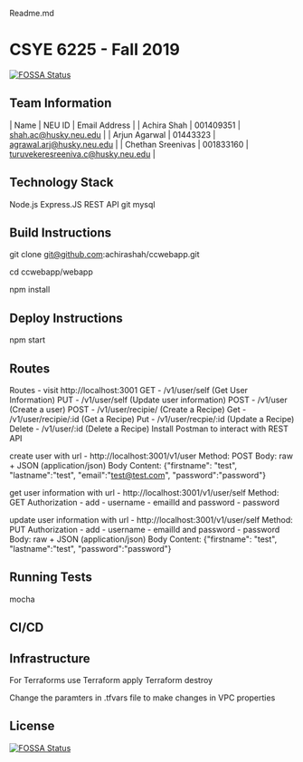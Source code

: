Readme.md
# CSYE 6225 - Fall 2019
[![FOSSA Status](https://app.fossa.com/api/projects/git%2Bgithub.com%2Favishajain1511%2Fccwebapp.svg?type=shield)](https://app.fossa.com/projects/git%2Bgithub.com%2Favishajain1511%2Fccwebapp?ref=badge_shield)



## Team  Information

| Name | NEU ID | Email Address |
| Achira Shah | 001409351 | shah.ac@husky.neu.edu |
| Arjun Agarwal | 01443323 | agrawal.arj@husky.neu.edu |
| Chethan Sreenivas | 001833160 | turuvekeresreeniva.c@husky.neu.edu |


## Technology Stack

Node.js
Express.JS
REST API
git
mysql


## Build Instructions

git clone git@github.com:achirashah/ccwebapp.git

cd ccwebapp/webapp

npm install


## Deploy Instructions

npm start

## Routes

Routes - visit http://localhost:3001
GET - /v1​/user​/self (Get User Information)
PUT - ​/v1​/user​/self (Update user information)
POST - /v1​/user (Create a user)
POST - /v1/user/recipie/ (Create a Recipe)
Get - /v1/user/recipie/:id (Get a Recipe)
Put - /v1​/user/recpie/:id (Update a Recipe)
Delete - /v1​/user/:id (Delete a Recipe)
Install Postman to interact with REST API

create user with 
url - http://localhost:3001/v1/user
Method: POST
Body: raw + JSON (application/json)
Body Content: {"firstname": "test", "lastname":"test", "email":"test@test.com", "password":"password"}

get user information with
url - http://localhost:3001/v1/user/self
Method: GET
Authorization - add - username - emailId and password - password

update user information with
url - http://localhost:3001/v1/user/self
Method: PUT
Authorization - add - username - emailId and password - password
Body: raw + JSON (application/json)
Body Content: {"firstname": "test", "lastname":"test", "password":"password"} 

## Running Tests
mocha 

## CI/CD

## Infrastructure

For Terraforms use 
    Terraform apply
    Terraform destroy

Change the paramters in .tfvars file to make changes in VPC properties


## License
[![FOSSA Status](https://app.fossa.com/api/projects/git%2Bgithub.com%2Favishajain1511%2Fccwebapp.svg?type=large)](https://app.fossa.com/projects/git%2Bgithub.com%2Favishajain1511%2Fccwebapp?ref=badge_large)